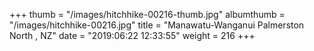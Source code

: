 +++
thumb = "/images/hitchhike-00216-thumb.jpg"
albumthumb = "/images/hitchhike-00216.jpg"
title = "Manawatu-Wanganui Palmerston North , NZ"
date = "2019:06:22 12:33:55"
weight = 216
+++
